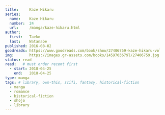 ```yaml
---
title:     Kaze Hikaru
series:    
  name:    Kaze Hikaru
  number:  24
  url:     /manga/kaze-hikaru.html
author: 
  first:   Taeko 
  last:    Watanabe
published: 2016-08-02 
goodreads: https://www.goodreads.com/book/show/27406759-kaze-hikaru-vol-24
img:       https://images.gr-assets.com/books/1459703679l/27406759.jpg
status: read
read:   # must order recent first
  - start: 2018-04-25
    end:   2018-04-25
type: manga
tags: # library, own-this, scifi, fantasy, historical-fiction
  - manga
  - romance
  - historical-fiction
  - shojo
  - library
---
```



